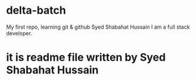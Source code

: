 # delta-batch

My first repo, learning git &amp; github
Syed Shabahat Hussain
I am a full stack developer.

# it is readme file written by Syed Shabahat Hussain
